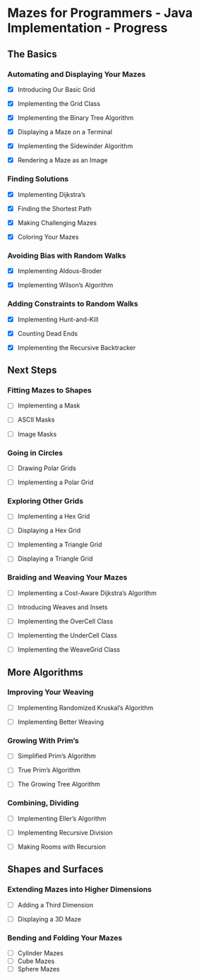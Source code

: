 # Mazes for Programmers - Java Implementation - Progress


## The Basics

### Automating and Displaying Your Mazes

- [x] Introducing Our Basic Grid
- [x] Implementing the Grid Class
- [x] Implementing the Binary Tree Algorithm
- [x] Displaying a Maze on a Terminal
- [x] Implementing the Sidewinder Algorithm
- [x] Rendering a Maze as an Image


### Finding Solutions

- [x] Implementing Dijkstra’s
- [x] Finding the Shortest Path
- [x] Making Challenging Mazes
- [x] Coloring Your Mazes


### Avoiding Bias with Random Walks

- [x] Implementing Aldous-Broder
- [x] Implementing Wilson’s Algorithm


### Adding Constraints to Random Walks

- [x] Implementing Hunt-and-Kill
- [x] Counting Dead Ends
- [x] Implementing the Recursive Backtracker


## Next Steps

### Fitting Mazes to Shapes


- [ ] Implementing a Mask
- [ ] ASCII Masks
- [ ] Image Masks


### Going in Circles

- [ ] Drawing Polar Grids
- [ ] Implementing a Polar Grid


### Exploring Other Grids

- [ ] Implementing a Hex Grid
- [ ] Displaying a Hex Grid
- [ ] Implementing a Triangle Grid
- [ ] Displaying a Triangle Grid


### Braiding and Weaving Your Mazes

- [ ] Implementing a Cost-Aware Dijkstra’s Algorithm
- [ ] Introducing Weaves and Insets
- [ ] Implementing the OverCell Class
- [ ] Implementing the UnderCell Class
- [ ] Implementing the WeaveGrid Class


## More Algorithms

### Improving Your Weaving

- [ ] Implementing Randomized Kruskal’s Algorithm
- [ ] Implementing Better Weaving


### Growing With Prim’s

- [ ] Simplified Prim’s Algorithm
- [ ] True Prim’s Algorithm
- [ ] The Growing Tree Algorithm


### Combining, Dividing

- [ ] Implementing Eller’s Algorithm
- [ ] Implementing Recursive Division
- [ ] Making Rooms with Recursion


## Shapes and Surfaces

### Extending Mazes into Higher Dimensions

- [ ] Adding a Third Dimension
- [ ] Displaying a 3D Maze


### Bending and Folding Your Mazes

- [ ] Cylinder Mazes
- [ ] Cube Mazes
- [ ] Sphere Mazes
